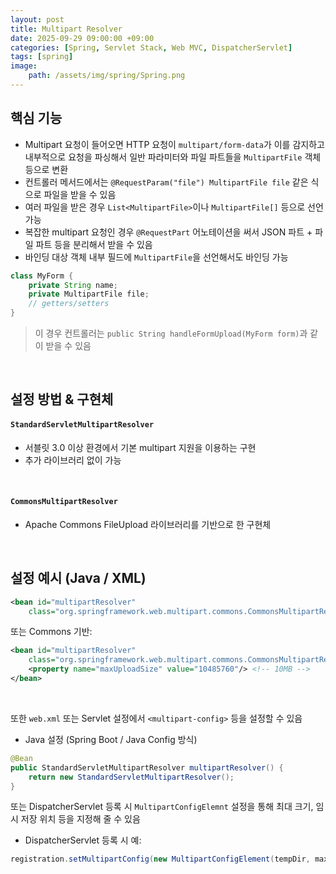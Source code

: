 ```yaml
---
layout: post
title: Multipart Resolver
date: 2025-09-29 09:00:00 +09:00
categories: [Spring, Servlet Stack, Web MVC, DispatcherServlet]
tags: [spring]
image:
    path: /assets/img/spring/Spring.png
---
```


## 핵심 기능

- Multipart 요청이 들어오면 HTTP 요청이 `multipart/form-data`가 이를 감지하고 내부적으로 요청을 파싱해서 일반 파라미터와 파일 파트들을 `MultipartFile` 객체 등으로 변환
- 컨트롤러 메서드에서는 `@RequestParam("file") MultipartFile file` 같은 식으로 파일을 받을 수 있음
- 여러 파일을 받은 경우 `List<MultipartFile>`이나 `MultipartFile[]` 등으로 선언 가능
- 복잡한 multipart 요청인 경우 `@RequestPart` 어노테이션을 써서 JSON 파트 + 파일 파트 등을 분리해서 받을 수 있음
- 바인딩 대상 객체 내부 필드에 `MultipartFile`을 선언해서도 바인딩 가능

```java
class MyForm {
    private String name;
    private MultipartFile file;
    // getters/setters
}
```

> 이 경우 컨트롤러는 `public String handleFormUpload(MyForm form)`과 같이 받을 수 있음

<br>

## 설정 방법 & 구현체

#### `StandardServletMultipartResolver`

- 서블릿 3.0 이상 환경에서 기본 multipart 지원을 이용하는 구현
- 추가 라이브러리 없이 가능

<br>

#### `CommonsMultipartResolver`

- Apache Commons FileUpload 라이브러리를 기반으로 한 구현체

<br>

## 설정 예시 (Java / XML)

```xml
<bean id="multipartResolver"
    class="org.springframework.web.multipart.commons.CommonsMultipartResolver"/>
```

또는 Commons 기반:

```xml
<bean id="multipartResolver"
    class="org.springframework.web.multipart.commons.CommonsMultipartResolver">
    <property name="maxUploadSize" value="10485760"/> <!-- 10MB -->
</bean>
```

<br>

또한 `web.xml` 또는 Servlet 설정에서 `<multipart-config>` 등을 설정할 수 있음

- Java 설정 (Spring Boot / Java Config 방식)

```java
@Bean
public StandardServletMultipartResolver multipartResolver() {
    return new StandardServletMultipartResolver();
}
```

또는 DispatcherServlet 등록 시 `MultipartConfigElemnt` 설정을 통해 최대 크기, 임시 저장 위치 등을 지정해 줄 수 있음

- DispatcherServlet 등록 시 예:

```java
registration.setMultipartConfig(new MultipartConfigElement(tempDir, maxFileSize, maxRequestSize, fileSizeTheshold));
```

<br>